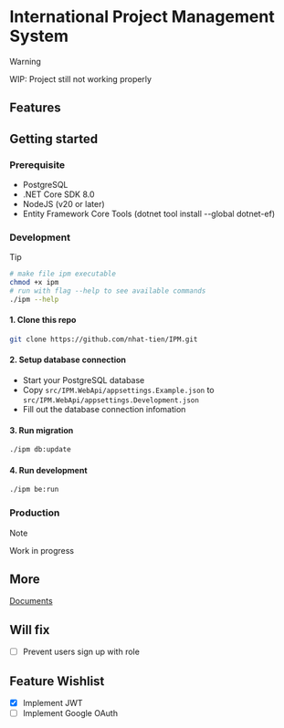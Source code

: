 # International Project Management System

> [!WARNING]
> WIP: Project still not working properly

## Features

## Getting started
### Prerequisite
- PostgreSQL
- .NET Core SDK 8.0
- NodeJS (v20 or later)
- Entity Framework Core Tools (dotnet tool install --global dotnet-ef) 

### Development 
> [!tip]
> ```bash
> # make file ipm executable
> chmod +x ipm
> # run with flag --help to see available commands
> ./ipm --help
> ```

#### 1. Clone this repo 
```bash
git clone https://github.com/nhat-tien/IPM.git
```
#### 2. Setup database connection
- Start your PostgreSQL database
- Copy `src/IPM.WebApi/appsettings.Example.json` to `src/IPM.WebApi/appsettings.Development.json`
- Fill out the database connection infomation

#### 3. Run migration 
```bash
./ipm db:update
```

#### 4. Run development 
```bash
./ipm be:run
```

### Production 
> [!NOTE]  
> Work in progress

## More
[Documents](/docs/README.md)

## Will fix
- [ ] Prevent users sign up with role

## Feature Wishlist
- [x] Implement JWT
- [ ] Implement Google OAuth
